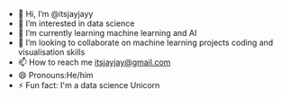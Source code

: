 - 👋 Hi, I’m @itsjayjayy
- 👀 I’m interested in data science
- 🌱 I’m currently learning machine learning and AI
- 💞️ I’m looking to collaborate on machine learning projects coding and visualisation skills
- 📫 How to reach me itsjayjay@gmail.com
- 😄 Pronouns:He/him
- ⚡ Fun fact: I'm a data science Unicorn

<!---
itsjayjayy/itsjayjayy is a ✨ special ✨ repository because its `README.md` (this file) appears on your GitHub profile.
You can click the Preview link to take a look at your changes.
--->
